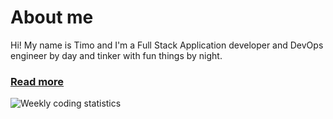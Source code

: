 # About me

Hi! My name is Timo and I'm a Full Stack Application developer and DevOps engineer by day and tinker with fun things by night.

### [Read more](https://timo.schwarzer.dev)

![Weekly coding statistics](https://github-readme-stats.vercel.app/api/wakatime?username=timo&api_domain=wakapi.timoschwarzer.com&bg_color=1A202C&title_color=2F855A&icon_color=2F855A&text_color=ffffff&custom_title=Weekly%20Stats&layout=compact)
